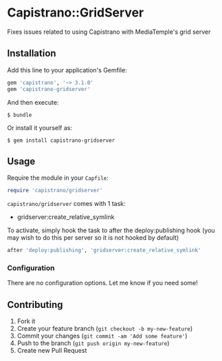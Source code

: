 # Capistrano::GridServer

Fixes issues related to using Capistrano with MediaTemple's grid server

## Installation

Add this line to your application's Gemfile:

```ruby
gem 'capistrano', '~> 3.1.0'
gem 'capistrano-gridserver'
```

And then execute:

    $ bundle

Or install it yourself as:

    $ gem install capistrano-gridserver

## Usage

Require the module in your `Capfile`:

```ruby
require 'capistrano/gridserver'
```

`capistrano/gridserver` comes with 1 task:

* gridserver:create_relative_symlink

To activate, simply hook the task to after the deploy:publishing hook (you may wish to do this per server so it is not hooked by default)

```ruby
after 'deploy:publishing', 'gridserver:create_relative_symlink'
```

### Configuration

There are no configuration options. Let me know if you need some!

## Contributing

1. Fork it
2. Create your feature branch (`git checkout -b my-new-feature`)
3. Commit your changes (`git commit -am 'Add some feature'`)
4. Push to the branch (`git push origin my-new-feature`)
5. Create new Pull Request
